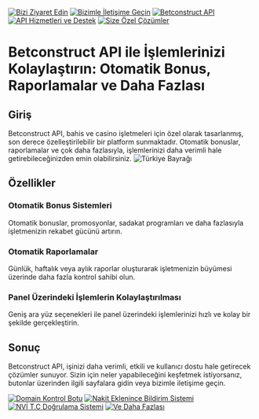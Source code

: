 [![Bizi Ziyaret Edin](https://img.shields.io/badge/-Bizi%20Ziyaret%20Edin-blue)](https://betxsolutions.com/)
[![Bizimle İletişime Geçin](https://img.shields.io/badge/-Bizimle%20İletişime%20Geçin-green)](https://betxsolutions.com/)
[![Betconstruct API](https://img.shields.io/badge/-Betconstruct%20API-red)](https://betxsolutions.com/)
[![API Hizmetleri ve Destek](https://img.shields.io/badge/-API%20Hizmetleri%20ve%20Destek-yellow)](https://betxsolutions.com/)
[![Size Özel Çözümler](https://img.shields.io/badge/-Size%20Özel%20Çözümler-orange)](https://betxsolutions.com/)

# Betconstruct API ile İşlemlerinizi Kolaylaştırın: Otomatik Bonus, Raporlamalar ve Daha Fazlası 


## Giriş
Betconstruct API, bahis ve casino işletmeleri için özel olarak tasarlanmış, son derece özelleştirilebilir bir platform sunmaktadır. Otomatik bonuslar, raporlamalar ve çok daha fazlasıyla, işlemlerinizi daha verimli hale getirebileceğinizden emin olabilirsiniz.
![Türkiye Bayrağı](https://link-to-turkish-flag-image.png)

## Özellikler

### Otomatik Bonus Sistemleri
Otomatik bonuslar, promosyonlar, sadakat programları ve daha fazlasıyla işletmenizin rekabet gücünü artırın.

### Otomatik Raporlamalar
Günlük, haftalık veya aylık raporlar oluşturarak işletmenizin büyümesi üzerinde daha fazla kontrol sahibi olun.

### Panel Üzerindeki İşlemlerin Kolaylaştırılması
Geniş ara yüz seçenekleri ile panel üzerindeki işlemlerinizi hızlı ve kolay bir şekilde gerçekleştirin.

## Sonuç
Betconstruct API, işinizi daha verimli, etkili ve kullanıcı dostu hale getirecek çözümler sunuyor. Sizin için neler yapabileceğini keşfetmek istiyorsanız, butonlar üzerinden ilgili sayfalara gidin veya bizimle iletişime geçin.


[![Domain Kontrol Botu](https://img.shields.io/badge/-Domain%20Kontrol%20Botu-purple)](https://betxsolutions.com/)
[![Nakit Eklenince Bildirim Sistemi](https://img.shields.io/badge/-Nakit%20Eklenince%20Bildirim%20Sistemi-green)](https://betxsolutions.com/)
[![NVİ T.C Doğrulama Sistemi](https://img.shields.io/badge/-NVİ%20T.C%20Doğrulama%20Sistemi-yellow)](https://betxsolutions.com/)
[![Ve Daha Fazlası](https://img.shields.io/badge/-Ve%20Daha%20Fazlası-gray)](https://betxsolutions.com/)

